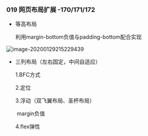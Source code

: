 ### 019 网页布局扩展 -170/171/172

* 等高布局

  利用margin-bottom负值与padding-bottom配合实现

![image-20200129215229439](C:\Users\dell\AppData\Roaming\Typora\typora-user-images\image-20200129215229439.png)

* 三列布局（左右固定，中间自适应）

  1.BFC方式

  2.定位

  3.浮动（双飞翼布局、圣杯布局）

  ​	margin负值

  4.flex弹性